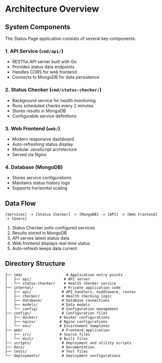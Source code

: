 # Architecture Overview

## System Components

The Status Page application consists of several key components:

### 1. API Service (`cmd/api/`)
- RESTful API server built with Go
- Provides status data endpoints
- Handles CORS for web frontend
- Connects to MongoDB for data persistence

### 2. Status Checker (`cmd/status-checker/`)
- Background service for health monitoring
- Runs scheduled checks every 2 minutes
- Stores results in MongoDB
- Configurable service definitions

### 3. Web Frontend (`web/`)
- Modern responsive dashboard
- Auto-refreshing status display
- Modular JavaScript architecture
- Served via Nginx

### 4. Database (MongoDB)
- Stores service configurations
- Maintains status history logs
- Supports horizontal scaling

## Data Flow

```
[Services] -> [Status Checker] -> [MongoDB] -> [API] -> [Web Frontend] -> [Users]
```

1. Status Checker polls configured services
2. Results stored in MongoDB
3. API serves latest status data
4. Web frontend displays real-time status
5. Auto-refresh keeps data current

## Directory Structure

```
├── cmd/                    # Application entry points
│   ├── api/               # API server
│   └── status-checker/    # Health checker service
├── internal/              # Private application code
│   ├── api/              # API handlers, middleware, routes
│   ├── checker/          # Health checking logic
│   ├── database/         # Database connections
│   ├── models/           # Data models
│   └── config/           # Configuration management
├── configs/              # Configuration files
│   ├── docker/          # Docker configurations
│   ├── nginx/           # Nginx configurations
│   └── env/             # Environment templates
├── web/                  # Frontend application
│   ├── src/             # Source files
│   └── dist/            # Built files
├── scripts/              # Deployment and utility scripts
├── docs/                 # Documentation
├── tests/                # Test files
└── deployments/          # Deployment configurations
```